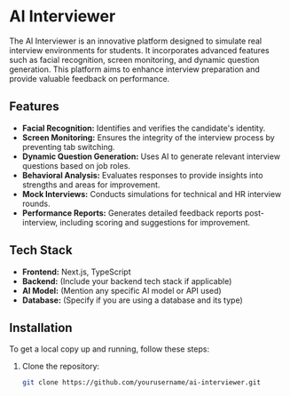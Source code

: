 # AI Interviewer

The AI Interviewer is an innovative platform designed to simulate real interview environments for students. It incorporates advanced features such as facial recognition, screen monitoring, and dynamic question generation. This platform aims to enhance interview preparation and provide valuable feedback on performance.

## Features

- **Facial Recognition:** Identifies and verifies the candidate's identity.
- **Screen Monitoring:** Ensures the integrity of the interview process by preventing tab switching.
- **Dynamic Question Generation:** Uses AI to generate relevant interview questions based on job roles.
- **Behavioral Analysis:** Evaluates responses to provide insights into strengths and areas for improvement.
- **Mock Interviews:** Conducts simulations for technical and HR interview rounds.
- **Performance Reports:** Generates detailed feedback reports post-interview, including scoring and suggestions for improvement.

## Tech Stack

- **Frontend:** Next.js, TypeScript
- **Backend:** (Include your backend tech stack if applicable)
- **AI Model:** (Mention any specific AI model or API used)
- **Database:** (Specify if you are using a database and its type)

## Installation

To get a local copy up and running, follow these steps:

1. Clone the repository:
   ```bash
   git clone https://github.com/yourusername/ai-interviewer.git
